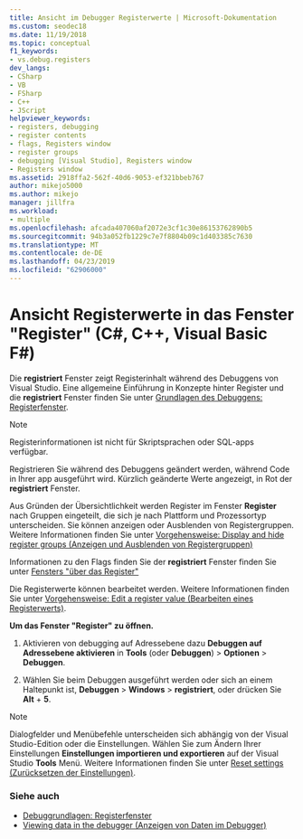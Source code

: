 ```yaml
---
title: Ansicht im Debugger Registerwerte | Microsoft-Dokumentation
ms.custom: seodec18
ms.date: 11/19/2018
ms.topic: conceptual
f1_keywords:
- vs.debug.registers
dev_langs:
- CSharp
- VB
- FSharp
- C++
- JScript
helpviewer_keywords:
- registers, debugging
- register contents
- flags, Registers window
- register groups
- debugging [Visual Studio], Registers window
- Registers window
ms.assetid: 2918ffa2-562f-40d6-9053-ef321bbeb767
author: mikejo5000
ms.author: mikejo
manager: jillfra
ms.workload:
- multiple
ms.openlocfilehash: afcada407060af2072e3cf1c30e86153762890b5
ms.sourcegitcommit: 94b3a052fb1229c7e7f8804b09c1d403385c7630
ms.translationtype: MT
ms.contentlocale: de-DE
ms.lasthandoff: 04/23/2019
ms.locfileid: "62906000"
---
```

# <a name="view-register-values-in-the-registers-window-c-c-visual-basic-f"></a>Ansicht Registerwerte in das Fenster "Register" (C#, C++, Visual Basic F#)

Die **registriert** Fenster zeigt Registerinhalt während des Debuggens von Visual Studio. Eine allgemeine Einführung in Konzepte hinter Register und die **registriert** Fenster finden Sie unter [Grundlagen des Debuggens: Registerfenster](../debugger/debugging-basics-registers-window.md).

> [!NOTE]
> Registerinformationen ist nicht für Skriptsprachen oder SQL-apps verfügbar.

Registrieren Sie während des Debuggens geändert werden, während Code in Ihrer app ausgeführt wird. Kürzlich geänderte Werte angezeigt, in Rot der **registriert** Fenster.

Aus Gründen der Übersichtlichkeit werden Register im Fenster **Register** nach Gruppen eingeteilt, die sich je nach Plattform und Prozessortyp unterscheiden. Sie können anzeigen oder Ausblenden von Registergruppen. Weitere Informationen finden Sie unter [Vorgehensweise: Display and hide register groups (Anzeigen und Ausblenden von Registergruppen)](../debugger/how-to-display-and-hide-register-groups.md)

Informationen zu den Flags finden Sie der **registriert** Fenster finden Sie unter [Fensters "über das Register"](../debugger/debugging-basics-registers-window.md)

Die Registerwerte können bearbeitet werden. Weitere Informationen finden Sie unter [Vorgehensweise: Edit a register value (Bearbeiten eines Registerwerts)](../debugger/how-to-edit-a-register-value.md).

**Um das Fenster "Register" zu öffnen.**

1. Aktivieren von debugging auf Adressebene dazu **Debuggen auf Adressebene aktivieren** in **Tools** (oder **Debuggen**) > **Optionen**  >  **Debuggen**.

1. Wählen Sie beim Debuggen ausgeführt werden oder sich an einem Haltepunkt ist, **Debuggen** > **Windows** > **registriert**, oder drücken Sie **Alt** + **5**.

>[!NOTE]
>Dialogfelder und Menübefehle unterscheiden sich abhängig von der Visual Studio-Edition oder die Einstellungen. Wählen Sie zum Ändern Ihrer Einstellungen **Einstellungen importieren und exportieren** auf der Visual Studio **Tools** Menü. Weitere Informationen finden Sie unter [Reset settings (Zurücksetzen der Einstellungen)](../ide/environment-settings.md#reset-settings).

### <a name="see-also"></a>Siehe auch

- [Debuggrundlagen: Registerfenster](../debugger/debugging-basics-registers-window.md)
- [Viewing data in the debugger (Anzeigen von Daten im Debugger)](../debugger/viewing-data-in-the-debugger.md)
